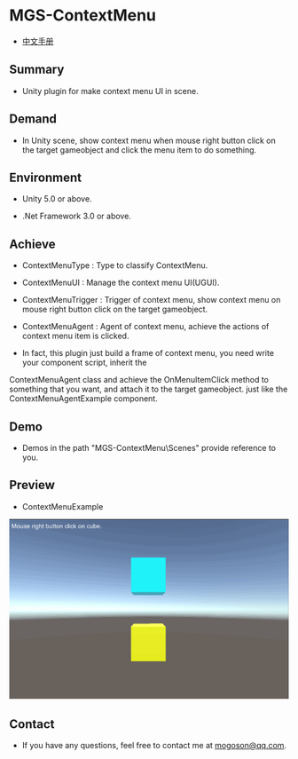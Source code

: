 ﻿# MGS-ContextMenu

- [中文手册](./README_ZH.md)



## Summary

- Unity plugin for make context menu UI in scene.



## Demand

- In Unity scene, show context menu when mouse right button click on
the target gameobject and click the menu item
to do something.



## Environment

- Unity 5.0 or above.

- .Net Framework 3.0 or above.



## Achieve

- ContextMenuType : Type to classify ContextMenu.

- ContextMenuUI : Manage the context menu UI(UGUI).

- ContextMenuTrigger : Trigger of context menu, show context menu on
mouse right button click on the target
gameobject.

- ContextMenuAgent : Agent of context menu, achieve the actions of
context menu item is clicked.
- In fact, this plugin just build a frame
of context menu, you need write your component script, inherit the

ContextMenuAgent class and achieve the OnMenuItemClick method to
something that you want, and attach it to the
target gameobject. just
like the ContextMenuAgentExample component.



## Demo

- Demos in the path "MGS-ContextMenu\Scenes" provide reference to you.



## Preview

- ContextMenuExample



![ContextMenuExample](./Attachments/ContextMenuExample.gif)



## Contact

- If you have any questions, feel free to contact me at mogoson@qq.com.
